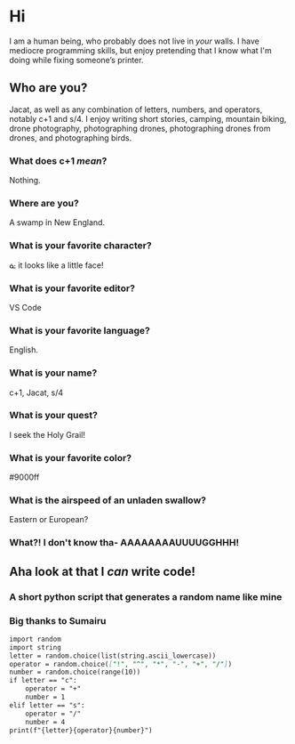 # Hi

I am a human being, who probably does not live in _your_ walls. I have mediocre programming skills, but enjoy pretending that I know what I'm doing while fixing someone’s printer.

## Who are you? 

Jacat, as well as any combination of letters, numbers, and operators, notably c+1 and s/4. I enjoy writing short stories, camping, mountain biking, drone photography, photographing drones, photographing drones from drones, and photographing birds.

### What does c+1 _mean_?
Nothing.
### Where are you?
A swamp in New England.
### What is your favorite character?
ᓎ it looks like a little face!
### What is your favorite editor?
VS Code
### What is your favorite language?
English.
### What is your name?
c+1, Jacat, s/4
### What is your quest?
I seek the Holy Grail!
### What is your favorite color?
#9000ff
### What is the airspeed of an unladen swallow?
Eastern or European?
### What?! I don't know tha- AAAAAAAAUUUUGGHHH!



## Aha look at that I _can_ write code!
### A short python script that generates a random name like mine
### Big thanks to Sumairu
```markdown
import random
import string
letter = random.choice(list(string.ascii_lowercase))
operator = random.choice(["!", "^", "*", "-", "+", "/"])
number = random.choice(range(10))
if letter == "c":
    operator = "+"
    number = 1
elif letter == "s":
    operator = "/"
    number = 4
print(f"{letter}{operator}{number}")
```

